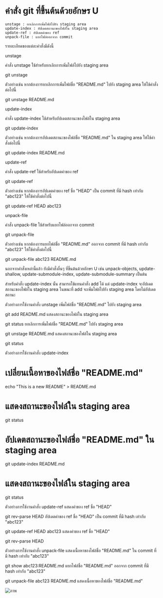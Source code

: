 # คำสั่ง git ที่ขึ้นต้นด้วยอักษร U

    unstage : ยกเลิกการเพิ่มไฟล์ไปยัง staging area
    update-index : อัปเดตสถานะของไฟล์ใน staging area
    update-ref : อัปเดตค่าของ ref
    unpack-file : แยกไฟล์ออกจาก commit

รายละเอียดของแต่ละคำสั่งมีดังนี้

unstage

คำสั่ง unstage ใช้สำหรับยกเลิกการเพิ่มไฟล์ไปยัง staging area

git unstage <file>

ตัวอย่างเช่น หากต้องการยกเลิกการเพิ่มไฟล์ชื่อ "README.md" ไปยัง staging area ให้ใช้คำสั่งต่อไปนี้

git unstage README.md

update-index

คำสั่ง update-index ใช้สำหรับอัปเดตสถานะของไฟล์ใน staging area

git update-index <file>

ตัวอย่างเช่น หากต้องการอัปเดตสถานะของไฟล์ชื่อ "README.md" ใน staging area ให้ใช้คำสั่งต่อไปนี้

git update-index README.md

update-ref

คำสั่ง update-ref ใช้สำหรับอัปเดตค่าของ ref

git update-ref <ref> <new-value>

ตัวอย่างเช่น หากต้องการอัปเดตค่าของ ref ชื่อ "HEAD" เป็น commit ที่มี hash เท่ากับ "abc123" ให้ใช้คำสั่งต่อไปนี้

git update-ref HEAD abc123

unpack-file

คำสั่ง unpack-file ใช้สำหรับแยกไฟล์ออกจาก commit

git unpack-file <commit-hash> <file>

ตัวอย่างเช่น หากต้องการแยกไฟล์ชื่อ "README.md" ออกจาก commit ที่มี hash เท่ากับ "abc123" ให้ใช้คำสั่งต่อไปนี้

git unpack-file abc123 README.md

นอกจากคำสั่งเหล่านี้แล้ว ยังมีคำสั่งอื่นๆ ที่ขึ้นต้นด้วยอักษร U เช่น unpack-objects, update-shallow, update-submodule-index, update-submodule-summary เป็นต้น

สำหรับคำสั่ง update-index นั้น สามารถใช้แทนคำสั่ง add ได้ แต่ update-index จะอัปเดตสถานะของไฟล์ใน staging area ในขณะที่ add จะเพิ่มไฟล์ไปยัง staging area โดยไม่อัปเดตสถานะ

ตัวอย่างการใช้งานคำสั่ง unstage
เพิ่มไฟล์ชื่อ "README.md" ไปยัง staging area

git add README.md
แสดงสถานะของไฟล์ใน staging area

git status
ยกเลิกการเพิ่มไฟล์ชื่อ "README.md" ไปยัง staging area

git unstage README.md
แสดงสถานะของไฟล์ใน staging area

git status

ตัวอย่างการใช้งานคำสั่ง update-index

# เปลี่ยนเนื้อหาของไฟล์ชื่อ "README.md"
echo "This is a new README" > README.md

# แสดงสถานะของไฟล์ใน staging area
git status

# อัปเดตสถานะของไฟล์ชื่อ "README.md" ใน staging area
git update-index README.md

# แสดงสถานะของไฟล์ใน staging area
git status

ตัวอย่างการใช้งานคำสั่ง update-ref
แสดงค่าของ ref ชื่อ "HEAD"

git rev-parse HEAD
อัปเดตค่าของ ref ชื่อ "HEAD" เป็น commit ที่มี hash เท่ากับ "abc123"

git update-ref HEAD abc123
แสดงค่าของ ref ชื่อ "HEAD"

git rev-parse HEAD

ตัวอย่างการใช้งานคำสั่ง unpack-file
แสดงเนื้อหาของไฟล์ชื่อ "README.md" ใน commit ที่มี hash เท่ากับ "abc123"

git show abc123:README.md
แยกไฟล์ชื่อ "README.md" ออกจาก commit ที่มี hash เท่ากับ "abc123"

git unpack-file abc123 README.md
แสดงเนื้อหาของไฟล์ชื่อ "README.md"


![ภาพ](https://github.com/AnchisaPhetnoi/Git_A-Z_Mission_65030289/assets/144197034/2e8d40e5-ca69-4eb8-baac-8ae53ef00405)
